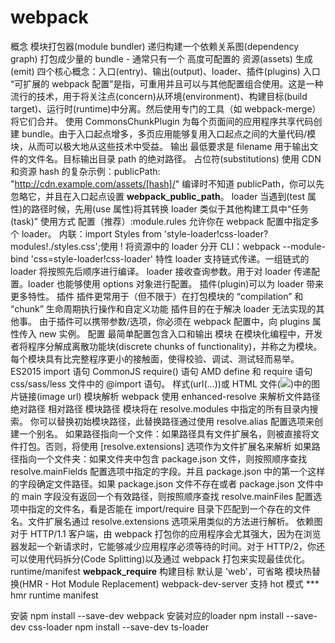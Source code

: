 
# webpack

概念
    模块打包器(module bundler)
    递归构建一个依赖关系图(dependency graph)
    打包成少量的 bundle - 通常只有一个
    高度可配置的
    资源(assets)
    生成(emit)
    四个核心概念：入口(entry)、输出(output)、loader、插件(plugins)
    入口
        “可扩展的 webpack 配置”是指，可重用并且可以与其他配置组合使用。这是一种流行的技术，用于将关注点(concern)从环境(environment)、构建目标(build target)、运行时(runtime)中分离。然后使用专门的工具（如 webpack-merge）将它们合并。
        使用 CommonsChunkPlugin 为每个页面间的应用程序共享代码创建 bundle。由于入口起点增多，多页应用能够复用入口起点之间的大量代码/模块，从而可以极大地从这些技术中受益。
    输出
        最低要求是 filename 用于输出文件的文件名。目标输出目录 path 的绝对路径。
        占位符(substitutions)
        使用 CDN 和资源 hash 的复杂示例：publicPath: "http://cdn.example.com/assets/[hash]/"
        编译时不知道 publicPath，你可以先忽略它，并且在入口起点设置 __webpack_public_path__。
    loader
        当遇到(test 属性)的路径时候，先用(use 属性)将其转换
        loader 类似于其他构建工具中“任务(task)”
        使用方式
            配置（推荐）:module.rules 允许你在 webpack 配置中指定多个 loader。
            内联：import Styles from 'style-loader!css-loader?modules!./styles.css';使用 ! 将资源中的 loader 分开
            CLI：webpack --module-bind 'css=style-loader!css-loader'
        特性
            loader 支持链式传递。一组链式的 loader 将按照先后顺序进行编译。
            loader 接收查询参数。用于对 loader 传递配置。loader 也能够使用 options 对象进行配置。
            插件(plugin)可以为 loader 带来更多特性。
    插件
        插件更常用于（但不限于）在打包模块的 “compilation” 和 “chunk” 生命周期执行操作和自定义功能
        插件目的在于解决 loader 无法实现的其他事。
        由于插件可以携带参数/选项，你必须在 webpack 配置中，向 plugins 属性传入 new 实例。
    配置
        最简单配置包含入口和输出
    模块
        在模块化编程中，开发者将程序分解成离散功能块(discrete chunks of functionality)，并称之为模块。
        每个模块具有比完整程序更小的接触面，使得校验、调试、测试轻而易举。
        ES2015 import 语句
        CommonJS require() 语句
        AMD define 和 require 语句
        css/sass/less 文件中的 @import 语句。
        样式(url(...))或 HTML 文件(<img src=...>)中的图片链接(image url)
    模块解析
        webpack 使用 enhanced-resolve 来解析文件路径
        绝对路径
        相对路径
        模块路径
            模块将在 resolve.modules 中指定的所有目录内搜索。 你可以替换初始模块路径，此替换路径通过使用 resolve.alias 配置选项来创建一个别名。
            如果路径指向一个文件：如果路径具有文件扩展名，则被直接将文件打包。否则，将使用 [resolve.extensions] 选项作为文件扩展名来解析
            如果路径指向一个文件夹：如果文件夹中包含 package.json 文件，则按照顺序查找 resolve.mainFields 配置选项中指定的字段。并且 package.json 中的第一个这样的字段确定文件路径。如果 package.json 文件不存在或者 package.json 文件中的 main 字段没有返回一个有效路径，则按照顺序查找 resolve.mainFiles 配置选项中指定的文件名，看是否能在 import/require 目录下匹配到一个存在的文件名。文件扩展名通过 resolve.extensions 选项采用类似的方法进行解析。
    依赖图
        对于 HTTP/1.1 客户端，由 webpack 打包你的应用程序会尤其强大，因为在浏览器发起一个新请求时，它能够减少应用程序必须等待的时间。对于 HTTP/2，你还可以使用代码拆分(Code Splitting)以及通过 webpack 打包来实现最佳优化。
    runtime/manifest
        __webpack_require__
    构建目标
        默认是 'web'，可省略
    模块热替换(HMR - Hot Module Replacement)
        webpack-dev-server 支持 hot 模式
    ***
        hmr
        runtime
        manifest


安装
    npm install --save-dev webpack
    安装对应的loader
    npm install --save-dev css-loader
    npm install --save-dev ts-loader









